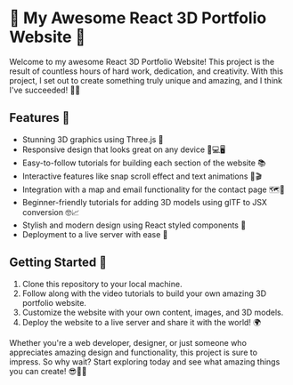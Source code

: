 # 🚀 My Awesome React 3D Portfolio Website 🎨

Welcome to my awesome React 3D Portfolio Website! This project is the result of countless hours of hard work, dedication, and creativity. With this project, I set out to create something truly unique and amazing, and I think I've succeeded! 💪🎉

## Features 🌟
- Stunning 3D graphics using Three.js 🌈
- Responsive design that looks great on any device 📱💻🖥️
- Easy-to-follow tutorials for building each section of the website 📚
- Interactive features like snap scroll effect and text animations 🎥🎬
- Integration with a map and email functionality for the contact page 🗺️📧
- Beginner-friendly tutorials for adding 3D models using glTF to JSX conversion 🤓📈
- Stylish and modern design using React styled components 💅
- Deployment to a live server with ease 🚀

## Getting Started 🎉
1. Clone this repository to your local machine.
2. Follow along with the video tutorials to build your own amazing 3D portfolio website.
3. Customize the website with your own content, images, and 3D models.
4. Deploy the website to a live server and share it with the world! 🌍

Whether you're a web developer, designer, or just someone who appreciates amazing design and functionality, this project is sure to impress. So why wait? Start exploring today and see what amazing things you can create! 😎👨‍💻

